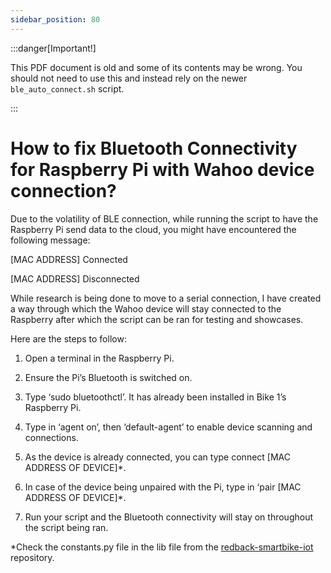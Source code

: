 ```yaml
---
sidebar_position: 80
---
```


:::danger[Important!]

This PDF document is old and some of its contents may be wrong. You should not need to use this and instead rely on the newer `ble_auto_connect.sh` script.

:::


 # How to fix Bluetooth Connectivity for Raspberry Pi with Wahoo device connection?

Due to the volatility of BLE connection, while running the script to have the Raspberry Pi send data to the cloud, you might have encountered the following message:

[MAC ADDRESS] Connected

[MAC ADDRESS] Disconnected

While research is being done to move to a serial connection, I have created a way through which the Wahoo device will stay connected to the Raspberry after which the script can be ran for testing and showcases.

Here are the steps to follow:

1) Open a terminal in the Raspberry Pi.


2) Ensure the Pi’s Bluetooth is switched on.
3) Type ‘sudo bluetoothctl’. It has already been installed in Bike 1’s Raspberry Pi.

4) Type in ‘agent on’, then ‘default-agent’ to enable device scanning and connections.
5) As the device is already connected, you can type connect [MAC ADDRESS OF DEVICE]\*.
6) In case of the device being unpaired with the Pi, type in ‘pair [MAC ADDRESS OF DEVICE]\*.
7) Run your script and the Bluetooth connectivity will stay on throughout the script being ran.

\*Check the constants.py file in the lib file from the [redback-smartbike-iot](https://github.com/Redback-Operations/redback-smartbike-iot) repository.

